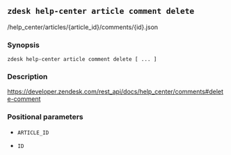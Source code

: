 ## `zdesk help-center article comment delete`

/help_center/articles/{article_id}/comments/{id}.json

### Synopsis

    zdesk help-center article comment delete [ ... ]

### Description

https://developer.zendesk.com/rest_api/docs/help_center/comments#delete-comment

### Positional parameters

* `ARTICLE_ID`

* `ID`

